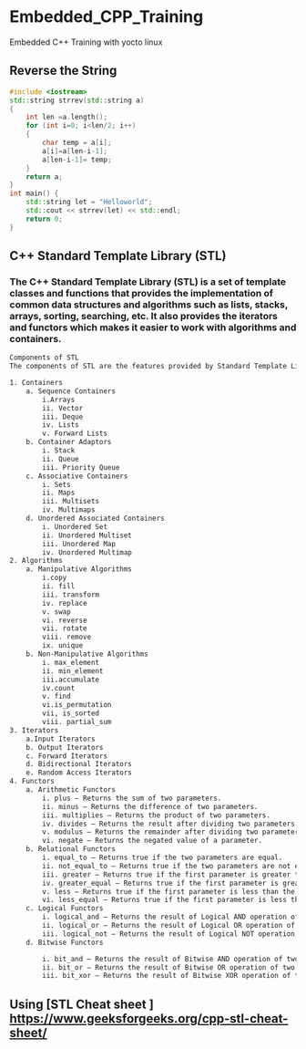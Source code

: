 # Embedded_CPP_Training
Embedded C++ Training with yocto linux
## Reverse the String
```cpp 
#include <iostream>
std::string strrev(std::string a)
{
    int len =a.length();
    for (int i=0; i<len/2; i++)
    {
        char temp = a[i];
        a[i]=a[len-i-1];
        a[len-i-1]= temp;
    }
    return a;
}
int main() {
    std::string let = "Helloworld";
    std::cout << strrev(let) << std::endl;
    return 0;
}
```
## C++ Standard Template Library (STL)
### The C++ Standard Template Library (STL) is a set of template classes and functions that provides the implementation of common data structures and algorithms such as lists, stacks, arrays, sorting, searching, etc. It also provides the iterators and functors which makes it easier to work with algorithms and containers.

``` bash 
Components of STL
The components of STL are the features provided by Standard Template Library (STL) in C++ that can be classified into 4 types:

1. Containers
    a. Sequence Containers
        i.Arrays
        ii. Vector
        iii. Deque
        iv. Lists
        v. Forward Lists
    b. Container Adaptors
        i. Stack
        ii. Queue
        iii. Priority Queue
    c. Associative Containers
        i. Sets
        ii. Maps
        iii. Multisets
        iv. Multimaps
    d. Unordered Associated Containers
        i. Unordered Set
        ii. Unordered Multiset
        iii. Unordered Map
        iv. Unordered Multimap
2. Algorithms
    a. Manipulative Algorithms
        i.copy
        ii. fill
        iii. transform
        iv. replace
        v. swap
        vi. reverse
        vii. rotate
        viii. remove
        ix. unique
    b. Non-Manipulative Algorithms
        i. max_element
        ii. min_element
        iii.accumulate
        iv.count
        v. find
        vi.is_permutation
        vii, is_sorted
        viii. partial_sum
3. Iterators
    a.Input Iterators
    b. Output Iterators
    c. Forward Iterators
    d. Bidirectional Iterators
    e. Random Access Iterators
4. Functors
    a. Arithmetic Functors
        i. plus – Returns the sum of two parameters.
        ii. minus – Returns the difference of two parameters.
        iii. multiplies – Returns the product of two parameters.
        iv. divides – Returns the result after dividing two parameters.
        v. modulus – Returns the remainder after dividing two parameters.
        vi. negate – Returns the negated value of a parameter.
    b. Relational Functors
        i. equal_to – Returns true if the two parameters are equal.
        ii. not_equal_to – Returns true if the two parameters are not equal.
        iii. greater – Returns true if the first parameter is greater than the second.
        iv. greater_equal – Returns true if the first parameter is greater than or equal to the second.
        v. less – Returns true if the first parameter is less than the second.
        vi. less_equal – Returns true if the first parameter is less than or equal to the second.
    c. Logical Functors
        i. logical_and – Returns the result of Logical AND operation of two parameters.
        ii. logical_or – Returns the result of Logical OR operation of two parameters.
        iii. logical_not – Returns the result of Logical NOT operation of the parameters.
    d. Bitwise Functors

        i. bit_and – Returns the result of Bitwise AND operation of two parameters.
        ii. bit_or – Returns the result of Bitwise OR operation of two parameters.
        iii. bit_xor – Returns the result of Bitwise XOR operation of two parameters.
```
## Using [STL Cheat sheet ] https://www.geeksforgeeks.org/cpp-stl-cheat-sheet/
